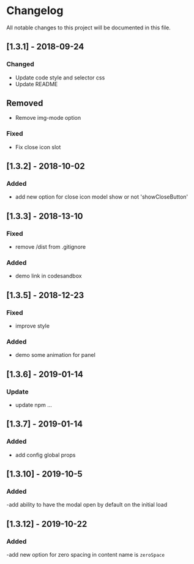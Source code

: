 # Changelog

All notable changes to this project will be documented in this file.

## [1.3.1] - 2018-09-24

### Changed

- Update code style and selector css
- Update README

## Removed

- Remove img-mode option

### Fixed

- Fix close icon slot

## [1.3.2] - 2018-10-02

### Added

- add new option for close icon model show or not 'showCloseButton'

## [1.3.3] - 2018-13-10

### Fixed

- remove /dist from .gitignore

### Added

- demo link in codesandbox

## [1.3.5] - 2018-12-23

### Fixed

- improve style

### Added

- demo some animation for panel

## [1.3.6] - 2019-01-14

### Update

- update npm ...

## [1.3.7] - 2019-01-14

### Added

- add config global props

## [1.3.10] - 2019-10-5

### Added

-add ability to have the modal open by default on the initial load

## [1.3.12] - 2019-10-22

### Added

-add new option for zero spacing in content name is ```zeroSpace```